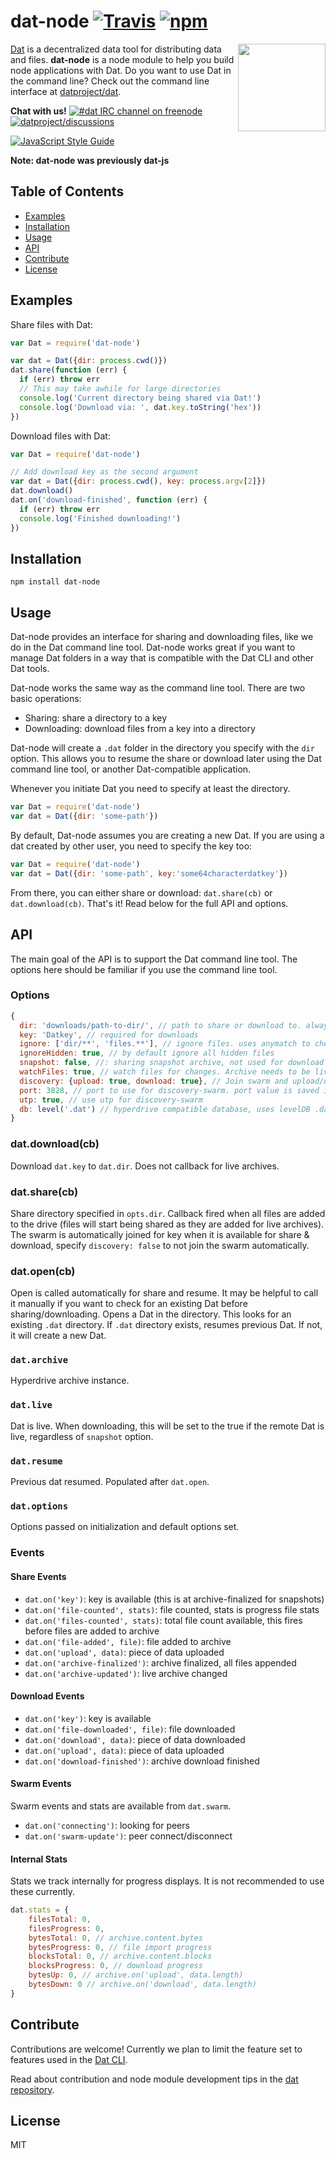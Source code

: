 # dat-node [![Travis](https://img.shields.io/travis/datproject/dat-node.svg?style=flat-square)](https://travis-ci.org/datproject/dat-node) [![npm](https://img.shields.io/npm/v/dat-node.svg?style=flat-square)](https://npmjs.org/package/dat-node)

[<img src="https://raw.githubusercontent.com/datproject/design/master/downloads/dat-data-logo.png" align="right" width="140">](http://datproject.org)

[Dat](https://datproject.org) is a decentralized data tool for distributing data and files. **dat-node** is a node module to help you build node applications with Dat. Do you want to use Dat in the command line? Check out the command line interface at [datproject/dat](https://github.com/datproject/dat).

**Chat with us!**   [![#dat IRC channel on freenode](https://img.shields.io/badge/irc%20channel-%23dat%20on%20freenode-blue.svg)](http://webchat.freenode.net/?channels=dat)
[![datproject/discussions](https://badges.gitter.im/Join%20Chat.svg)](https://gitter.im/datproject/discussions?utm_source=badge&utm_medium=badge&utm_campaign=pr-badge&utm_content=badge)

[![JavaScript Style Guide](https://cdn.rawgit.com/feross/standard/master/badge.svg)](https://github.com/feross/standard)

**Note: dat-node was previously dat-js**

## Table of Contents

- [Examples](#examples)
- [Installation](#installation)
- [Usage](#usage)
- [API](#api)
- [Contribute](#contribute)
- [License](#license)

## Examples

Share files with Dat:

```js
var Dat = require('dat-node')

var dat = Dat({dir: process.cwd()})
dat.share(function (err) {
  if (err) throw err
  // This may take awhile for large directories
  console.log('Current directory being shared via Dat!')
  console.log('Download via: ', dat.key.toString('hex'))
})
```

Download files with Dat:

```js
var Dat = require('dat-node')

// Add download key as the second argument
var dat = Dat({dir: process.cwd(), key: process.argv[2]})
dat.download()
dat.on('download-finished', function (err) {
  if (err) throw err
  console.log('Finished downloading!')
})
```

## Installation

```
npm install dat-node
```

## Usage

Dat-node provides an interface for sharing and downloading files, like we do in the Dat command line tool. Dat-node works great if you want to manage Dat folders in a way that is compatible with the Dat CLI and other Dat tools.

Dat-node works the same way as the command line tool. There are two basic operations:

* Sharing: share a directory to a key
* Downloading: download files from a key into a directory

Dat-node will create a `.dat` folder in the directory you specify with the `dir` option. This allows you to resume the share or download later using the Dat command line tool, or another Dat-compatible application.

Whenever you initiate Dat you need to specify at least the directory.

```js
var Dat = require('dat-node')
var dat = Dat({dir: 'some-path'})
```

By default, Dat-node assumes you are creating a new Dat. If you are using a dat created by other user, you need to specify the key too:

```js
var Dat = require('dat-node')
var dat = Dat({dir: 'some-path', key:'some64characterdatkey'})
```

From there, you can either share or download: `dat.share(cb)` or `dat.download(cb)`. That's it! Read below for the full API and options.

## API

The main goal of the API is to support the Dat command line tool. The options here should be familiar if you use the command line tool.

### Options

```js
{
  dir: 'downloads/path-to-dir/', // path to share or download to. always required
  key: 'Datkey', // required for downloads
  ignore: ['dir/**', 'files.**'], // ignore files. uses anymatch to check paths
  ignoreHidden: true, // by default ignore all hidden files
  snapshot: false, //: sharing snapshot archive, not used for download
  watchFiles: true, // watch files for changes. Archive needs to be live. Defaults to same value as archive.live.
  discovery: {upload: true, download: true}, // Join swarm and upload/download data. Set to false to disable discovery
  port: 3828, // port to use for discovery-swarm. port value is saved in database for subsequent uses
  utp: true, // use utp for discovery-swarm
  db: level('.dat') // hyperdrive compatible database, uses levelDB .dat folder by default
}
```

### dat.download(cb)

Download `dat.key` to `dat.dir`. Does not callback for live archives.

### dat.share(cb)

Share directory specified in `opts.dir`. Callback fired when all files are added to the drive (files will start being shared as they are added for live archives). The swarm is automatically joined for key when it is available for share & download, specify `discovery: false` to not join the swarm automatically.

### dat.open(cb)

Open is called automatically for share and resume. It may be helpful to call it manually if you want to check for an existing Dat before sharing/downloading. Opens a Dat in the directory. This looks for an existing `.dat` directory. If `.dat` directory exists, resumes previous Dat. If not, it will create a new Dat.

### `dat.archive`

Hyperdrive archive instance.

### `dat.live`

Dat is live. When downloading, this will be set to the true if the remote Dat is live, regardless of `snapshot` option.

### `dat.resume`

Previous dat resumed. Populated after `dat.open`.

### `dat.options`

Options passed on initialization and default options set.

### Events

#### Share Events

* `dat.on('key')`: key is available (this is at archive-finalized for snapshots)
* `dat.on('file-counted', stats)`: file counted, stats is progress file stats
* `dat.on('files-counted', stats)`: total file count available, this fires before files are added to archive
* `dat.on('file-added', file)`: file added to archive
* `dat.on('upload', data)`: piece of data uploaded
* `dat.on('archive-finalized')`: archive finalized, all files appended
* `dat.on('archive-updated')`: live archive changed

#### Download Events

* `dat.on('key')`: key is available
* `dat.on('file-downloaded', file)`: file downloaded
* `dat.on('download', data)`: piece of data downloaded
* `dat.on('upload', data)`: piece of data uploaded
* `dat.on('download-finished')`: archive download finished

#### Swarm Events

Swarm events and stats are available from `dat.swarm`.

* `dat.on('connecting')`: looking for peers
* `dat.on('swarm-update')`: peer connect/disconnect

#### Internal Stats

Stats we track internally for progress displays. It is not recommended to use these currently.

```js
dat.stats = {
    filesTotal: 0,
    filesProgress: 0,
    bytesTotal: 0, // archive.content.bytes
    bytesProgress: 0, // file import progress
    blocksTotal: 0, // archive.content.blocks
    blocksProgress: 0, // download progress
    bytesUp: 0, // archive.on('upload', data.length)
    bytesDown: 0 // archive.on('download', data.length)
}
```

## Contribute

Contributions are welcome! Currently we plan to limit the feature set to features used in the [Dat CLI](https://github.com/datproject/dat).

Read about contribution and node module development tips in the [dat repository](https://github.com/datproject/dat/blob/master/CONTRIBUTING.md).

## License

MIT
